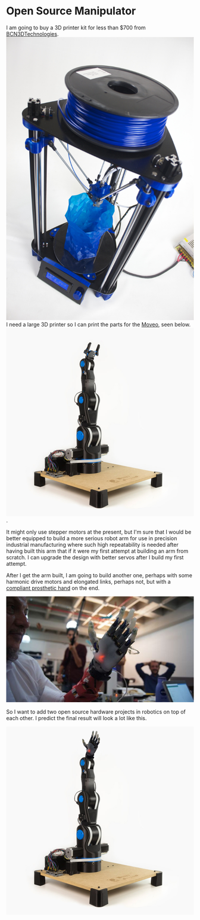# Open Source Manipulator

I am going to buy a 3D printer kit for less than $700 from [BCN3DTechnologies](BCN3DTechnologies.com).
![](img/BCN3DR_Delta_Pri_56c44aff371cc.jpg)
I need a large 3D printer so I can print the parts for the [Moveo](https://github.com/BCN3D/BCN3D-Moveo), seen below.
![Moveo](img/Moveo-portada.jpg).

It might only use stepper motors at the present, but I'm sure that I would be better equipped to build a more serious robot arm for use in precision industrial manufacturing where such high repeatability is needed after having built this arm that if it were my first attempt at building an arm from scratch. I can upgrade the design with better servos after I build my first attempt.

After I get the arm built, I am going to build another one, perhaps with some harmonic drive motors and elongated links, perhaps not, but with a [compliant prosthetic hand](https://www.wevolver.com/kyung.yun/compliant-prosthetic-hand) on the end.

![compliant hand](img/compliant_prosthetic_hand.jpg)

So I want to add two open source hardware projects in robotics on top of each other. I predict the final result will look a lot like this.

![give moven a hand](img/Moveo-w-compliant-prosthetic.png)
